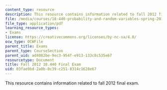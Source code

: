 ```yaml
---
content_type: resource
description: This resource contains information related to fall 2012 final exam.
file: /media/courses/18-440-probability-and-random-variables-spring-2014/03fae9bd2a0b0c39c2518314c1628e67_MIT18_440S14_final_2012.pdf
file_type: application/pdf
learning_resource_types:
- Exams
license: https://creativecommons.org/licenses/by-nc-sa/4.0/
ocw_type: OCWFile
parent_title: Exams
parent_type: CourseSection
parent_uid: ad4082be-9ec3-954f-e913-133c8c535e67
resourcetype: Document
title: Fall 2012 18.440 Final Exam
uid: 03fae9bd-2a0b-0c39-c251-8314c1628e67
---
```

This resource contains information related to fall 2012 final exam.
